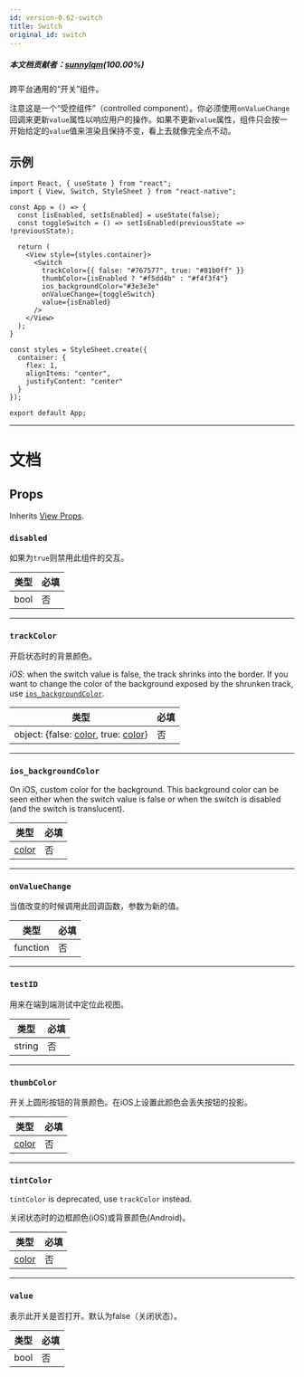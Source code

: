 ```yaml
---
id: version-0.62-switch
title: Switch
original_id: switch
---
```


##### 本文档贡献者：[sunnylqm](https://github.com/search?q=sunnylqm%40qq.com+in%3Aemail&type=Users)(100.00%)

跨平台通用的“开关”组件。  

注意这是一个“受控组件”（controlled component）。你必须使用`onValueChange`回调来更新`value`属性以响应用户的操作。如果不更新`value`属性，组件只会按一开始给定的`value`值来渲染且保持不变，看上去就像完全点不动。  

## 示例

```SnackPlayer name=Switch
import React, { useState } from "react";
import { View, Switch, StyleSheet } from "react-native";

const App = () => {
  const [isEnabled, setIsEnabled] = useState(false);
  const toggleSwitch = () => setIsEnabled(previousState => !previousState);

  return (
    <View style={styles.container}>
      <Switch
        trackColor={{ false: "#767577", true: "#81b0ff" }}
        thumbColor={isEnabled ? "#f5dd4b" : "#f4f3f4"}
        ios_backgroundColor="#3e3e3e"
        onValueChange={toggleSwitch}
        value={isEnabled}
      />
    </View>
  );
}

const styles = StyleSheet.create({
  container: {
    flex: 1,
    alignItems: "center",
    justifyContent: "center"
  }
});

export default App;
```

---

# 文档

## Props

Inherits [View Props](view#props).

### `disabled`

如果为`true`则禁用此组件的交互。

| 类型 | 必填 |
| ---- | -------- |
| bool | 否       |

---

### `trackColor`

开启状态时的背景颜色。

_iOS_: when the switch value is false, the track shrinks into the border. If you want to change the color of the background exposed by the shrunken track, use [`ios_backgroundColor`](switch.md#ios_backgroundColor).

| 类型   | 必填 |
| ------------------------------------------------------------- | -------- |
| object: {false: [color](colors.md), true: [color](colors.md)} | 否       |

---

### `ios_backgroundColor`

On iOS, custom color for the background. This background color can be seen either when the switch value is false or when the switch is disabled (and the switch is translucent).

| 类型               | 必填 |
| ------------------ | -------- |
| [color](colors.md) | 否       |

---

### `onValueChange`

当值改变的时候调用此回调函数，参数为新的值。

| 类型     | 必填 |
| -------- | -------- |
| function | 否       |

---

### `testID`

用来在端到端测试中定位此视图。

| 类型   | 必填 |
| ------ | -------- |
| string | 否       |

---

### `thumbColor`

开关上圆形按钮的背景颜色。在iOS上设置此颜色会丢失按钮的投影。

| 类型               | 必填 |
| ------------------ | -------- |
| [color](colors.md) | 否       |

---

### `tintColor`

`tintColor` is deprecated, use `trackColor` instead.

关闭状态时的边框颜色(iOS)或背景颜色(Android)。

| 类型               | 必填 |
| ------------------ | -------- |
| [color](colors.md) | 否       |

---

### `value`

表示此开关是否打开。默认为false（关闭状态）。

| 类型 | 必填 |
| ---- | -------- |
| bool | 否       |

